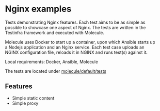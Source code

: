 # Nginx examples

Tests demonstrating Nginx features. Each test aims to be as simple as possible to showcase one aspect of Nginx.
The tests are written in the Testinfra framework and executed with Molecule.

Molecule uses Docker to start up a container, upon which Ansible starts up a Nodejs application and an Nginx service.
Each test case uploads an NGINX configuration file, reloads it in NGINX and runs test(s) against it.

Local requirements: Docker, Ansible, Molecule

The tests are located under [molecule/default/tests](molecule/default/tests)

## Features

- Simple static content
- Simple proxy
